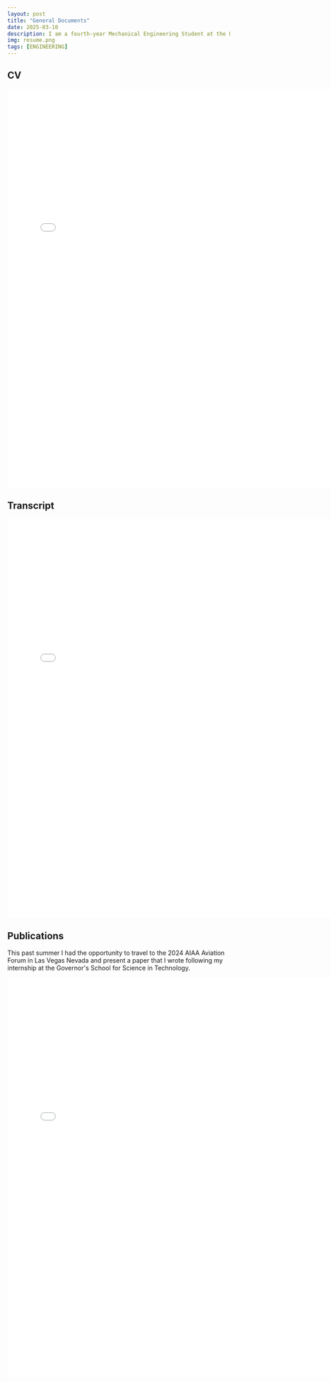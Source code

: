```yaml
---
layout: post
title: "General Documents"
date: 2025-03-10
description: I am a fourth-year Mechanical Engineering Student at the University of Virginia with a minor in Biomedical Engineering and an interest in Biomechanics. 
img: resume.png
tags: [ENGINEERING]
---
```


## CV
<embed src="/assets/CV_3.11.25.pdf" width="750" height="900" type="application/pdf">

## Transcript
<embed src="/assets/UndergraduateTranscript.pdf" width="750" height="900" type="application/pdf">

## Publications
This past summer I had the opportunity to travel to the 2024 AIAA Aviation Forum in Las Vegas Nevada and present a paper that I wrote following my internship at the Governor's School for Science in Technology. 

<embed src="/assets/Customizable Turbofan Engine Component in OpenVSP-FinalConferenceSubmission (2).pdf" width="750" height="900" type="application/pdf">
